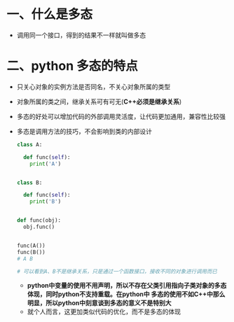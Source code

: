 # 一、什么是多态

- 调用同一个接口，得到的结果不一样就叫做多态

# 二、python 多态的特点

- 只关心对象的实例方法是否同名，不关心对象所属的类型

- 对象所属的类之间，继承关系可有可无(**C++必须是继承关系**)

- 多态的好处可以增加代码的外部调用灵活度，让代码更加通用，兼容性比较强

- 多态是调用方法的技巧，不会影响到类的内部设计

  ```python
  class A:
  
    def func(self):
      print('A')
  
  
  class B:
  
    def func(self):
      print('B')
  
  
  def func(obj):
    obj.func()
  
  
  func(A())
  func(B())
  # A B
  
  # 可以看到A、B不是继承关系，只是通过一个函数接口，接收不同的对象进行调用而已
  ```

  - **python中变量的使用不用声明，所以不存在父类引用指向子类对象的多态体现，同时python不支持重载。在python中 多态的使用不如C++中那么明显，所以python中刻意谈到多态的意义不是特别大**
  - 就个人而言，这更加类似代码的优化，而不是多态的体现

